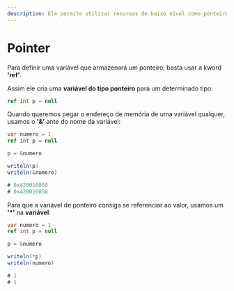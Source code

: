 ```yaml
---
description: Ele permite utilizar recursos de baixo nível como ponteiros que nem no C e Go.
---
```


# Pointer

Para definir uma variável que armazenará um ponteiro, basta usar a kword **'ref'**.

Assim ele cria uma **variável do tipo ponteiro** para um determinado tipo:

```csharp
ref int p = null
```

Quando queremos pegar o endereço de memória de uma variável qualquer, usamos o **'&'** ante do nome da variável:

```csharp
var numero = 1
ref int p = null

p = &numero

writeln(p)
writeln(&numero)

# 0x420016058
# 0x420016058
```

Para que a variável de ponteiro consiga se referenciar ao valor, usamos um **'\*'** na **variável**:

```csharp
var numero = 1
ref int p = null

p = &numero

writeln(*p)
writeln(numero)

# 1
# 1
```
